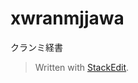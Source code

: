 # xwranmjjawa

クランミ経書


> Written with [StackEdit](https://stackedit.io/).
<!--stackedit_data:
eyJoaXN0b3J5IjpbNjU3OTQ0OTM3XX0=
-->